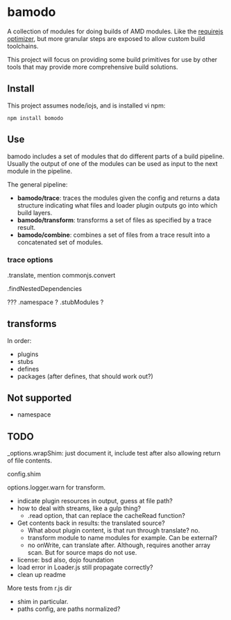 # bamodo

A collection of modules for doing builds of AMD modules. Like the [requirejs optimizer](http://requirejs.org/docs/optimization.html), but more granular steps are exposed to allow custom build toolchains.

This project will focus on providing some build primitives for use by other tools that may provide more comprehensive build solutions.

## Install

This project assumes node/iojs, and is installed vi npm:

    npm install bomodo

## Use

bamodo includes a set of modules that do different parts of a build pipeline. Usually the output of one of the modules can be used as input to the next module in the pipeline.

The general pipeline:

* **bamodo/trace**: traces the modules given the config and returns a data structure indicating what files and loader plugin outputs go into which build layers.
* **bamodo/transform**: transforms a set of files as specified by a trace result.
* **bamodo/combine**: combines a set of files from a trace result into a concatenated set of modules.

### trace options

.translate, mention commonjs.convert

.findNestedDependencies


???
.namespace ?
.stubModules ?

## transforms

In order:

* plugins
* stubs
* defines
* packages (after defines, that should work out?)


## Not supported

* namespace


## TODO

_options.wrapShim: just document it, include test after also allowing return of file contents.


config.shim

options.logger.warn for transform.

* indicate plugin resources in output, guess at file path?
* how to deal with streams, like a gulp thing?
  * .read option, that can replace the cacheRead function?
* Get contents back in results: the translated source?
  * What about plugin content, is that run through translate? no.
  * transform module to name modules for example. Can be external?
  * no onWrite, can translate after. Although, requires another array scan. But for source maps do not use.
* license: bsd also, dojo foundation
* load error in Loader.js still propagate correctly?
* clean up readme

More tests from r.js dir

* shim in particular.
* paths config, are paths normalized?